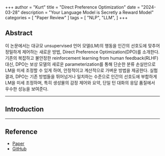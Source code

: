 +++
author = "Kurt"
title = "Direct Preference Optimization"
date = "2024-03-28"
description = "Your Language Model is Secretly a Reward Model"
categories = [
    "Paper Review"
]
tags = [
    "NLP",
    "LLM",
]
+++

## Abstract

이 논문에서는 대규모 unsupervised 언어 모델(LM)의 행동을 인간의 선호도에 맞추어 정밀하게 제어하는 새로운 방법, Direct Preference Optimization(DPO)를 소개한다. 기존의 복잡하고 불안정한 reinforcement learning from human feedback(RLHF) 대신, DPO는 보상 모델의 새로운 parameterization를 통해 단순한 분류 손실만으로 LM을 미세 조정할 수 있게 하여, 안정적이고 계산적으로 가벼운 방법을 제공한다. 실험 결과, DPO는 기존 방법들을 뛰어넘거나 일치하는 수준으로 인간의 선호도에 부합하게 LM을 미세 조정하며, 특히 생성물의 감정 제어와 요약, 단일 턴 대화의 응답 품질에서 우수한 성능을 보여준다.

---

## Introduction





---

## Reference

* [Paper](https://arxiv.org/pdf/2305.13048.pdf)
* [GitHub](https://github.com/BlinkDL/RWKV-LM)